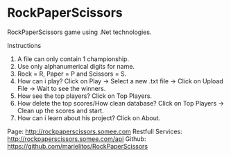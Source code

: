 # RockPaperScissors
RockPaperScissors game using .Net technologies.

Instructions
1. A file can only contain 1 championship.
2. Use only alphanumerical digits for name.
3. Rock = R, Paper = P and Scissors = S.
4. How can i play? Click on Play -> Select a new .txt file -> Click on Upload File -> Wait to see the winners.
5. How see the top players? Click on Top Players.
6. How delete the top scores/How clean database? Click on Top Players -> Clean up the scores and start.
7. How can i learn about his project? Click on About.

Page: http://rockpaperscissors.somee.com
Restfull Services: http://rockpaperscissors.somee.com/api
Github: https://github.com/marielitos/RockPaperScissors
